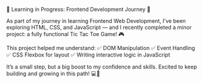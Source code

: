 🚀 Learning in Progress: Frontend Development Journey 🎯

As part of my journey in learning Frontend Web Development, I’ve been exploring HTML, CSS, and JavaScript — and I recently completed a minor project: a fully functional Tic Tac Toe Game! 🎮

This project helped me understand:
✅ DOM Manipulation
✅ Event Handling
✅ CSS Flexbox for layout
✅ Writing interactive logic in JavaScript

It’s a small step, but a big boost to my confidence and skills. Excited to keep building and growing in this path! 💻🌱

